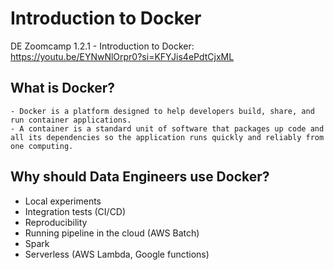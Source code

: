 # Introduction to Docker
DE Zoomcamp 1.2.1 - Introduction to Docker: https://youtu.be/EYNwNlOrpr0?si=KFYJis4ePdtCjxML

## What is Docker?
    - Docker is a platform designed to help developers build, share, and run container applications.
    - A container is a standard unit of software that packages up code and all its dependencies so the application runs quickly and reliably from one computing.

## Why should Data Engineers use Docker?
- Local experiments
- Integration tests (CI/CD)
- Reproducibility
- Running pipeline in the cloud (AWS Batch)
- Spark
- Serverless (AWS Lambda, Google functions)